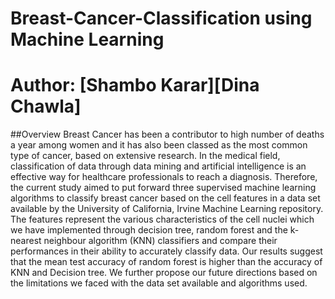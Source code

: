 # Breast-Cancer-Classification using Machine Learning 
# Author: [Shambo Karar][Dina Chawla]

##Overview
 Breast Cancer has been a contributor to high number of deaths a year among women and it has also been classed as the most common type of cancer, based on extensive research. In the medical field, classification of data through data mining and artificial intelligence is an effective way for healthcare professionals to reach a diagnosis. Therefore, the current study aimed to put forward three supervised machine learning algorithms to classify breast cancer based on the cell features in a data set available by the University of California, Irvine Machine Learning repository. The features represent the various characteristics of the cell nuclei which we have implemented through decision tree, random forest and the k-nearest neighbour algorithm (KNN) classifiers and compare their performances in their ability to accurately classify data. Our results suggest that the mean test accuracy of random forest is higher than the accuracy of KNN and Decision tree. We further propose our future directions based on the limitations we faced with the data set available and algorithms used.
